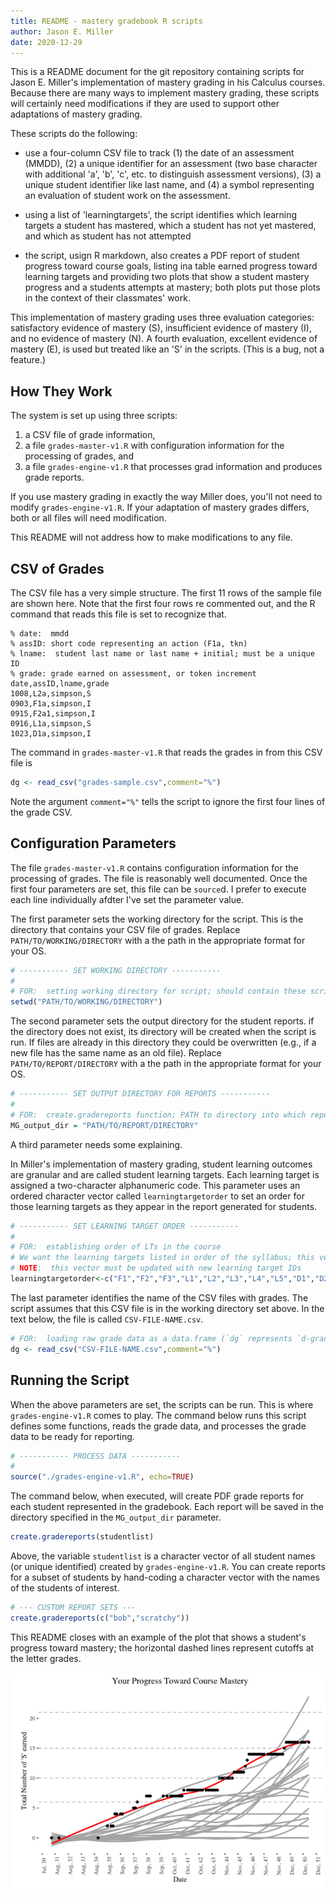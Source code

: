```yaml
---
title: README - mastery gradebook R scripts
author: Jason E. Miller
date: 2020-12-29
---
```


This is a README document for the git repository containing scripts for Jason E. Miller's implementation of mastery grading in his Calculus courses.  Because there are many ways to implement mastery grading, these scripts will certainly need modifications if they are used to support other adaptations of mastery grading.

These scripts do the following:

* use a four-column CSV file to track (1) the date of an assessment (MMDD), (2) a unique identifier for an assessment (two base character with additional 'a', 'b', 'c', etc. to distinguish assessment versions), (3) a unique student identifier like last name, and (4) a symbol representing an evaluation of student work on the assessment.

* using a list of 'learningtargets', the script identifies which learning targets a student has mastered, which a student has not yet mastered, and which as student has not attempted

* the script, usign R markdown, also creates a PDF report of student progress toward course goals, listing ina table earned progress toward learning targets and providing two plots that show a student mastery progress and a students attempts at mastery; both plots put those plots in the context of their classmates' work.

This implementation of mastery grading uses three evaluation categories: satisfactory evidence of mastery (S), insufficient evidence of mastery (I), and no evidence of mastery (N).  A fourth evaluation, excellent evidence of mastery (E), is used but treated like an 'S' in the scripts.  (This is a bug, not a feature.)

## How They Work

The system is set up using three scripts:

1. a CSV file of grade information,
2. a file `grades-master-v1.R` with configuration information for the processing of grades, and
3. a file `grades-engine-v1.R` that processes grad information and produces grade reports.

If you use mastery grading in exactly the way Miller does, you'll not need to modify `grades-engine-v1.R`.  If your adaptation of mastery grades differs, both or all files will need modification.

This README will not address how to make modifications to any file.

## CSV of Grades

The CSV file has a very simple structure.  The first 11 rows of the sample file are shown here.  Note that the first four rows re commented out, and the R command that reads this file is set to recognize that.

```text
% date:  mmdd
% assID: short code representing an action (F1a, tkn)
% lname:  student last name or last name + initial; must be a unique ID
% grade: grade earned on assessment, or token increment
date,assID,lname,grade
1008,L2a,simpson,S
0903,F1a,simpson,I
0915,F2a1,simpson,I
0916,L1a,simpson,S
1023,D1a,simpson,I
```

The command in `grades-master-v1.R` that reads the grades in from this CSV file is

```R
dg <- read_csv("grades-sample.csv",comment="%")
```

Note the argument `comment="%"` tells the script to ignore the first four lines of the grade CSV.

## Configuration Parameters

The file `grades-master-v1.R` contains configuration information for the processing of grades.  The file is reasonably well documented.  Once the first four parameters are set, this file can be `source`d.  I prefer to execute each line individually afdter I've set the parameter value.

The first parameter sets the working directory for the script.  This is the directory that contains your CSV file of grades.  Replace `PATH/TO/WORKING/DIRECTORY` with a the path in the appropriate format for your OS.

```R
# ----------- SET WORKING DIRECTORY -----------
#
# FOR:  setting working directory for script; should contain these scripts
setwd("PATH/TO/WORKING/DIRECTORY")
```

The second parameter sets the output directory for the student reports.  if the directory does not exist, its directory will be created when the script is run.  If files are already in this directory they could be overwritten (e.g., if a new file has the same name as an old file).  Replace `PATH/TO/REPORT/DIRECTORY` with a the path in the appropriate format for your OS.

```R
# ----------- SET OUTPUT DIRECTORY FOR REPORTS -----------
#
# FOR:  create.gradereports function; PATH to directory into which reports should be written
MG_output_dir = "PATH/TO/REPORT/DIRECTORY"
```

A third parameter needs some explaining.

In Miller's implementation of mastery grading, student learning outcomes are granular and are called student learning targets.  Each learning target is assigned a two-character alphanumeric code.  This parameter uses an ordered character vector called `learningtargetorder` to set an order for those learning targets as they appear in the report generated for students.

```R
# ----------- SET LEARNING TARGET ORDER -----------
#
# FOR:  establishing order of LTs in the course
# We want the learning targets listed in order of the syllabus; this vector establishes that order
# NOTE:  this vector must be updated with new learning target IDs
learningtargetorder<-c("F1","F2","F3","L1","L2","L3","L4","L5","D1","D2","D3","D4","D5","D6","D7","A1","A2","A3","A4","A5","I1","I2","I3","I5")
```

The last parameter identifies the name of the CSV files with grades.  The script assumes that this CSV file is in the working directory set above.  In the text below, the file is called `CSV-FILE-NAME.csv`.

```R
# FOR:  loading raw grade data as a data.frame (`dg` represents `d-grade`)
dg <- read_csv("CSV-FILE-NAME.csv",comment="%")
```

## Running the Script

When the above parameters are set, the scripts can be run.  This is where `grades-engine-v1.R` comes to play.  The command below runs this script defines some functions, reads the grade data, and processes the grade data to be ready for reporting.

```R
# ----------- PROCESS DATA -----------
#
source("./grades-engine-v1.R", echo=TRUE)
```

The command below, when executed, will create PDF grade reports for each student represented in the gradebook.  Each report will be saved in the directory specified in the `MG_output_dir` parameter.

```R
create.gradereports(studentlist)
```

Above, the variable `studentlist` is a character vector of all student names (or unique identified) created by `grades-engine-v1.R`.  You can create reports for a subset of students by hand-coding a character vector with the names of the students of interest.

```R
# --- CUSTOM REPORT SETS ---
create.gradereports(c("bob","scratchy"))
```

This README closes with an example of the plot that shows a student's progress toward mastery; the horizontal dashed lines represent cutoffs at the letter grades.

![progress plot](example-progressplot.png)